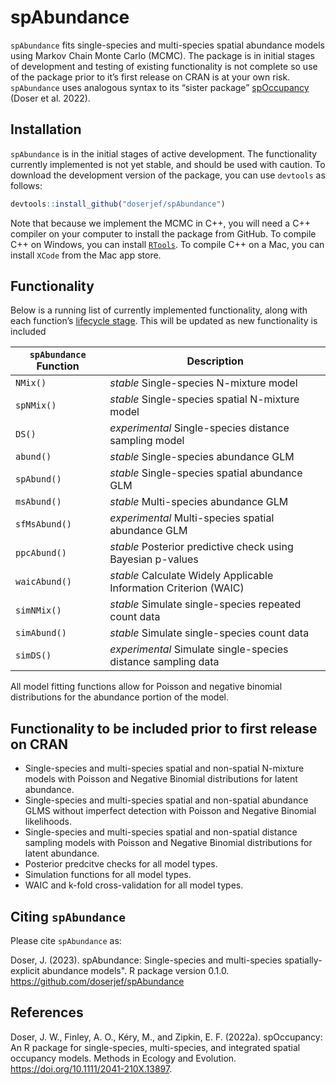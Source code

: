 
<!-- README.md is generated from README.Rmd. Please edit that file -->

# spAbundance

`spAbundance` fits single-species and multi-species spatial abundance
models using Markov Chain Monte Carlo (MCMC). The package is in initial
stages of development and testing of existing functionality is not
complete so use of the package prior to it’s first release on CRAN is at
your own risk. `spAbundance` uses analogous syntax to its “sister
package” [spOccupancy](https://www.jeffdoser.com/files/spoccupancy-web/)
(Doser et al. 2022).

## Installation

`spAbundance` is in the initial stages of active development. The
functionality currently implemented is not yet stable, and should be
used with caution. To download the development version of the package,
you can use `devtools` as follows:

``` r
devtools::install_github("doserjef/spAbundance")
```

Note that because we implement the MCMC in C++, you will need a C++
compiler on your computer to install the package from GitHub. To compile
C++ on Windows, you can install
[`RTools`](https://cran.r-project.org/bin/windows/Rtools/). To compile
C++ on a Mac, you can install `XCode` from the Mac app store.

## Functionality

Below is a running list of currently implemented functionality, along
with each function’s [lifecycle
stage](https://lifecycle.r-lib.org/articles/stages.html). This will be
updated as new functionality is included

| `spAbundance` Function | Description                                                       |
| ---------------------- | ----------------------------------------------------------------- |
| `NMix()`               | *stable* Single-species N-mixture model                           |
| `spNMix()`             | *stable* Single-species spatial N-mixture model                   |
| `DS()`                 | *experimental* Single-species distance sampling model             |
| `abund()`              | *stable* Single-species abundance GLM                             |
| `spAbund()`            | *stable* Single-species spatial abundance GLM                     |
| `msAbund()`            | *stable* Multi-species abundance GLM                              |
| `sfMsAbund()`          | *experimental* Multi-species spatial abundance GLM                |
| `ppcAbund()`           | *stable* Posterior predictive check using Bayesian p-values       |
| `waicAbund()`          | *stable* Calculate Widely Applicable Information Criterion (WAIC) |
| `simNMix()`            | *stable* Simulate single-species repeated count data              |
| `simAbund()`           | *stable* Simulate single-species count data                       |
| `simDS()`              | *experimental* Simulate single-species distance sampling data     |

All model fitting functions allow for Poisson and negative binomial
distributions for the abundance portion of the model.

## Functionality to be included prior to first release on CRAN

  - Single-species and multi-species spatial and non-spatial N-mixture
    models with Poisson and Negative Binomial distributions for latent
    abundance.
  - Single-species and multi-species spatial and non-spatial abundance
    GLMS without imperfect detection with Poisson and Negative Binomial
    likelihoods.
  - Single-species and multi-species spatial and non-spatial distance
    sampling models with Poisson and Negative Binomial distributions for
    latent abundance.
  - Posterior predcitve checks for all model types.
  - Simulation functions for all model types.
  - WAIC and k-fold cross-validation for all model types.

## Citing `spAbundance`

Please cite `spAbundance` as:

Doser, J. (2023). spAbundance: Single-species and multi-species
spatially-explicit abundance models". R package version 0.1.0.
<https://github.com/doserjef/spAbundance>

## References

Doser, J. W., Finley, A. O., Kéry, M., and Zipkin, E. F. (2022a).
spOccupancy: An R package for single-species, multi-species, and
integrated spatial occupancy models. Methods in Ecology and Evolution.
<https://doi.org/10.1111/2041-210X.13897>.
